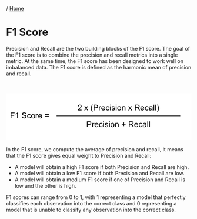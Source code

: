 / [Home](index.md)

# F1 Score

Precision and Recall are the two building blocks of the F1 score. The goal of the F1 score is to combine the precision and recall metrics into a single metric. At the same time, the F1 score has been designed to work well on imbalanced data. The F1 score is defined as the harmonic mean of precision and recall.

<br>

![F1 Score](images/f1_score.webp "F1 Score")
<br>

In the F1 score, we compute the average of precision and recall, it means that the F1 score gives equal weight to Precision and Recall:

* A model will obtain a high F1 score if both Precision and Recall are high.
* A model will obtain a low F1 score if both Precision and Recall are low.
* A model will obtain a medium F1 score if one of Precision and Recall is low and the other is high.

 F1 scores can range from 0 to 1, with 1 representing a model that perfectly classifies each observation into the correct class and 0 representing a model that is unable to classify any observation into the correct class.